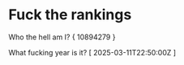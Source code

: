 # Fuck the rankings

Who the hell am I?
{ 10894279 }

What fucking year is it?
[ 2025-03-11T22:50:00Z ]
